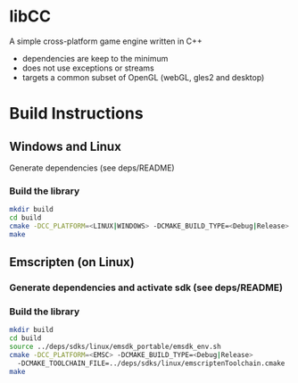 # libCC

A simple cross-platform game engine written in C++

- dependencies are keep to the minimum
- does not use exceptions or streams
- targets a common subset of OpenGL (webGL, gles2 and desktop)

# Build Instructions

## Windows and Linux

Generate dependencies (see deps/README)

### Build the library

```bash
mkdir build
cd build
cmake -DCC_PLATFORM=<LINUX|WINDOWS> -DCMAKE_BUILD_TYPE=<Debug|Release> ..
make
```

## Emscripten (on Linux)

### Generate dependencies and activate sdk (see deps/README)

### Build the library

```bash
mkdir build
cd build
source ../deps/sdks/linux/emsdk_portable/emsdk_env.sh
cmake -DCC_PLATFORM=<EMSC> -DCMAKE_BUILD_TYPE=<Debug|Release>
  -DCMAKE_TOOLCHAIN_FILE=../deps/sdks/linux/emscriptenToolchain.cmake ..
make
```
